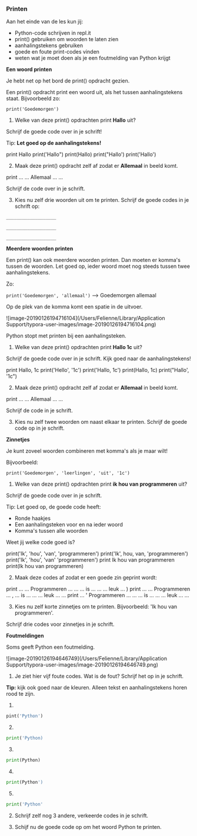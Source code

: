 ### Printen

Aan het einde van de les kun jij:

- Python-code schrijven in repl.it
- print() gebruiken om woorden te laten zien
- aanhalingstekens gebruiken 
- goede en foute print-codes vinden
- weten wat je moet doen als je een foutmelding van Python krijgt



**Een woord printen**

Je hebt net op het bord de print() opdracht gezien. 

Een print() opdracht print een woord uit, als het tussen aanhalingstekens staat. Bijvoorbeeld zo:

```print('Goedemorgen')```  



1) Welke van deze print() opdrachten print **Hallo** uit? 

Schrijf de goede code over in je schrift!

Tip: **Let goed op de aanhalingstekens!**

print Hallo
print('Hallo")
print(Hallo)
print("Hallo')
print('Hallo')

2) Maak deze print() opdracht zelf af zodat er **Allemaal** in beeld komt.

print ... ... Allemaal ... ...

Schrijf de code over in je schrift.



3) Kies nu zelf drie woorden uit om te printen. Schrijf de goede codes in je schrift op:

```___________________```

```___________________```

```___________________```



**Meerdere woorden printen**

Een print() kan ook meerdere woorden printen. Dan moeten er komma's tussen de woorden. Let goed op, ieder woord moet nog steeds tussen twee aanhalingstekens.

Zo:

```print('Goedemorgen', 'allemaal')``` --> Goedemorgen allemaal

Op de plek van de komma komt een spatie in de uitvoer.

![image-20190126194716104](/Users/Felienne/Library/Application Support/typora-user-images/image-20190126194716104.png)

Python stopt met printen bij een aanhalingsteken. 

1) Welke van deze print() opdrachten print **Hallo 1c** uit? 

Schrijf de goede code over in je schrift. Kijk goed naar de aanhalingstekens!

print Hallo, 1c
print('Hello', '1c')
print('Hallo, 1c')
print(Hallo, 1c)
print("Hallo', '1c")

2) Maak deze print() opdracht zelf af zodat er **Allemaal** in beeld komt.

print ... ... Allemaal ... ...

Schrijf de code in je schrift.

3) Kies nu zelf twee woorden om naast elkaar te printen. 
Schrijf de goede code op in je schrift.




**Zinnetjes**

Je kunt zoveel woorden combineren met komma's als je maar wilt!

Bijvoorbeeld:

```print('Goedemorgen', 'leerlingen', 'uit', '1c')```

1) Welke van deze print() opdrachten print **ik hou van programmeren** uit? 

Schrijf de goede code over in je schrift.

Tip: Let goed op, de goede code heeft:

* Ronde haakjes
* Een aanhalingsteken voor en na ieder woord
* Komma's tussen alle woorden

Weet jij welke code goed is?

print('Ik', 'hou', 'van', 'programmeren')
print('Ik', hou, van, 'programmeren')
print('Ik', 'hou', 'van' 'programmeren')
print Ik hou van programmeren
print(Ik hou van programmeren)

2) Maak deze codes af zodat er een goede zin geprint wordt:

print ... ... Programmeren ... ... ... is ... ... ... leuk ... )
print ... ...  Programmeren ...  , ... is ... ... ... leuk ... ...
print ...   ' Programmeren ... ... ... is ... ... ... leuk ... ...

3) Kies nu zelf korte zinnetjes om te printen. Bijvoorbeeld: 'Ik hou van programmeren'.

Schrijf drie codes voor zinnetjes in je schrift.







**Foutmeldingen**

Soms geeft Python een foutmelding.

![image-20190126194646749](/Users/Felienne/Library/Application Support/typora-user-images/image-20190126194646749.png)



1) Je ziet hier vijf foute codes. Wat is de fout? Schrijf het op in je schrift.

**Tip:** kijk ook goed naar de kleuren. Alleen tekst en aanhalingstekens horen rood te zijn.

1.


```python
pint('Python')
```

2.

```python
print('Python)
```

3.

```python
print(Python)
```

4.

```python
print(Python')
```

5.

```python
print('Python'
```


2) Schrijf zelf nog 3 andere, verkeerde codes in je schrift.

3) Schijf nu de goede code op om het woord Python te printen.



```

```